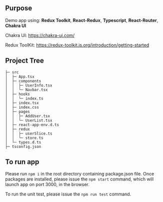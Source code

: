 ## Purpose

Demo app using: **Redux Toolkit**, **React-Redux**, **Typescript**, **React-Router**, **Chakra UI**

Chakra UI: https://chakra-ui.com/

Redux ToolKit: https://redux-toolkit.js.org/introduction/getting-started

## Project Tree

```
├─ src
│  ├─ App.tsx
│  ├─ components
│  │  ├─ UserInfo.tsx
│  │  └─ Navbar.tsx
│  ├─ hooks
│  │  └─ index.ts
│  ├─ index.tsx
│  ├─ index.css
│  ├─ pages
│  │  ├─ AddUser.tsx
│  │  └─ UserList.tsx
│  ├─ react-app-env.d.ts
│  ├─ redux
│  │  ├─ userSlice.ts
│  │  └─ store.ts
│  └─ types.d.ts
├─ tsconfig.json
```

## To run app

Please run `npm i` in the root directory containing package.json file. Once packages are installed, please issue the `npm start` command, which will launch app on port 3000, in the browser.

To run the unit test, please issue the `npm run test` command.
